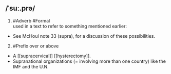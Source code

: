 ## /ˈsuː.prə/  
1. #Adverb #Formal   
used in a text to refer to something mentioned earlier:

- See McHoul note 33 (supra), for a discussion of these possibilities.

2. #Prefix
over or above

- A [[supracervical]] [[hysterectomy]].
- Supranational organizations (= involving more than one country) like the IMF and the U.N.